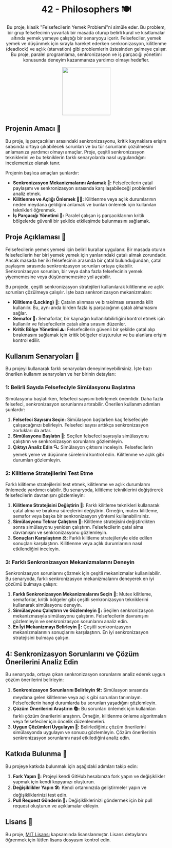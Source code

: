 <!-- Proje Başlığı -->
<h1 align="center">42 - Philosophers 🍽️</h1>

<!-- Proje Açıklaması -->
<p align="center">
  Bu proje, klasik "Felsefecilerin Yemek Problemi"ni simüle eder. Bu problem, bir grup felsefecinin yuvarlak bir masada oturup belirli kural ve kısıtlamalar altında yemek yemeye çalıştığı bir senaryoyu içerir. Felsefeciler, yemek yemek ve düşünmek için sırayla hareket ederken senkronizasyon, kilitlenme (deadlock) ve açlık (starvation) gibi problemlerin üstesinden gelmeye çalışır. Bu proje, paralel programlama, senkronizasyon ve iş parçacığı yönetimi konusunda deneyim kazanmanıza yardımcı olmayı hedefler.
</p>

<!-- Proje Logosu veya Görseli -->
<p align="center">
  <a target="blank"><img src="https://i.hizliresim.com/xtvqc35.png" height="150" width="150" /></a>
</p>

<!-- Projenin Amacı -->
## Projenin Amacı 🎯
<p>
  Bu proje, iş parçacıkları arasındaki senkronizasyonu, kritik kaynaklara erişim sırasında ortaya çıkabilecek sorunları ve bu tür sorunların çözülmesini anlamanıza yardımcı olmayı amaçlar. Proje, çeşitli senkronizasyon tekniklerini ve bu tekniklerin farklı senaryolarda nasıl uygulandığını incelemenize olanak tanır.
</p>

<p>Projenin başlıca amaçları şunlardır:</p>
<ul>
  <li><strong>Senkronizasyon Mekanizmalarını Anlamak 🔄:</strong> Felsefecilerin çatal paylaşımı ve senkronizasyon sırasında karşılaşabileceği problemleri analiz etmek.</li>
  <li><strong>Kilitlenme ve Açlığı Önlemek 🚫🍴:</strong> Kilitlenme veya açlık durumlarının neden meydana geldiğini anlamak ve bunları önlemek için kullanılan teknikleri öğrenmek.</li>
  <li><strong>İş Parçacığı Yönetimi 👥:</strong> Paralel çalışan iş parçacıklarının kritik bölgelerde güvenli bir şekilde etkileşimde bulunmasını sağlamak.</li>
</ul>

<!-- Proje Açıklaması -->
## Proje Açıklaması 📜
<p>
  Felsefecilerin yemek yemesi için belirli kurallar uygulanır. Bir masada oturan felsefecilerin her biri yemek yemek için yanlarındaki çatalı almak zorundadır. Ancak masada her iki felsefecinin arasında bir çatal bulunduğundan, çatal paylaşımı sırasında senkronizasyon sorunları ortaya çıkabilir. Senkronizasyon sorunları, bir veya daha fazla felsefecinin yemek yiyememesine veya düşünememesine yol açabilir.
</p>

<p>Bu projede, çeşitli senkronizasyon stratejileri kullanılarak kilitlenme ve açlık sorunları çözülmeye çalışılır. İşte bazı senkronizasyon mekanizmaları:</p>
<ul>
  <li><strong>Kilitleme (Locking) 🔐:</strong> Çatalın alınması ve bırakılması sırasında kilit kullanılır. Bu, aynı anda birden fazla iş parçacığının çatalı almamasını sağlar.</li>
  <li><strong>Semafor 🚦:</strong> Semaforlar, bir kaynağın kullanılabilirliğini kontrol etmek için kullanılır ve felsefecilerin çatalı alma sırasını düzenler.</li>
  <li><strong>Kritik Bölge Yönetimi ⚠️:</strong> Felsefecilerin güvenli bir şekilde çatal alıp bırakmasını sağlamak için kritik bölgeler oluşturulur ve bu alanlara erişim kontrol edilir.</li>
</ul>

<!-- Kullanım Senaryoları -->
## Kullanım Senaryoları 📝
<p>Bu projeyi kullanarak farklı senaryoları deneyimleyebilirsiniz. İşte bazı önerilen kullanım senaryoları ve her birinin detayları:</p>

### 1: Belirli Sayıda Felsefeciyle Simülasyonu Başlatma
Simülasyonu başlatırken, felsefeci sayısını belirlemek önemlidir. Daha fazla felsefeci, senkronizasyon sorunlarını artırabilir. Önerilen kullanım adımları şunlardır:

1. **Felsefeci Sayısını Seçin:** Simülasyon başlarken kaç felsefeciyle çalışacağınızı belirleyin. Felsefeci sayısı arttıkça senkronizasyon zorlukları da artar.
2. **Simülasyonu Başlatın 🚀:** Seçilen felsefeci sayısıyla simülasyonu çalıştırın ve senkronizasyon sorunlarını gözlemleyin.
3. **Çıktıyı Analiz Edin 🔍:** Simülasyon çıktısını inceleyin. Felsefecilerin yemek yeme ve düşünme sürelerini kontrol edin. Kilitlenme ve açlık gibi durumları gözlemleyin.

### 2: Kilitleme Stratejilerini Test Etme
Farklı kilitleme stratejilerini test etmek, kilitlenme ve açlık durumlarını önlemede yardımcı olabilir. Bu senaryoda, kilitleme tekniklerini değiştirerek felsefecilerin davranışını gözlemleyin:

1. **Kilitleme Stratejisini Değiştirin 🔄:** Farklı kilitleme teknikleri kullanarak çatal alma ve bırakma süreçlerini değiştirin. Örneğin, mutex kilitleme, semafor veya başka bir senkronizasyon yöntemi kullanabilirsiniz.
2. **Simülasyonu Tekrar Çalıştırın 🔄:** Kilitleme stratejisini değiştirdikten sonra simülasyonu yeniden çalıştırın. Felsefecilerin çatal alma davranışını ve senkronizasyonu gözlemleyin.
3. **Sonuçları Karşılaştırın ⚖️:** Farklı kilitleme stratejileriyle elde edilen sonuçları karşılaştırın. Kilitlenme veya açlık durumlarının nasıl etkilendiğini inceleyin.

### 3: Farklı Senkronizasyon Mekanizmalarını Deneyin
Senkronizasyon sorunlarını çözmek için çeşitli mekanizmalar kullanılabilir. Bu senaryoda, farklı senkronizasyon mekanizmalarını deneyerek en iyi çözümü bulmaya çalışın:

1. **Farklı Senkronizasyon Mekanizmalarını Seçin 🧩:** Mutex kilitleme, semaforlar, kritik bölgeler gibi çeşitli senkronizasyon tekniklerini kullanarak simülasyonu deneyin.
2. **Simülasyonu Çalıştırın ve Gözlemleyin 👀:** Seçilen senkronizasyon mekanizmasıyla simülasyonu çalıştırın. Felsefecilerin davranışını gözlemleyin ve senkronizasyon sorunlarını analiz edin.
3. **En İyi Mekanizmayı Belirleyin 🥇:** Çeşitli senkronizasyon mekanizmalarının sonuçlarını karşılaştırın. En iyi senkronizasyon stratejisini bulmaya çalışın.

## 4: Senkronizasyon Sorunlarını ve Çözüm Önerilerini Analiz Edin
Bu senaryoda, ortaya çıkan senkronizasyon sorunlarını analiz ederek uygun çözüm önerilerini belirleyin:

1. **Senkronizasyon Sorunlarını Belirleyin 🛠️:** Simülasyon sırasında meydana gelen kilitlenme veya açlık gibi sorunları tanımlayın. Felsefecilerin hangi durumlarda bu sorunları yaşadığını gözlemleyin.
2. **Çözüm Önerilerini Araştırın 📚:** Bu sorunları önlemek için kullanılan farklı çözüm önerilerini araştırın. Örneğin, kilitlenme önleme algoritmaları veya felsefeciler için öncelik düzenlemeleri.
3. **Uygun Çözümleri Uygulayın 🔧:** Belirlediğiniz çözüm önerilerini simülasyonda uygulayın ve sonucu gözlemleyin. Çözüm önerilerinin senkronizasyon sorunlarını nasıl etkilediğini analiz edin.

<!-- Katkıda Bulunma -->
## Katkıda Bulunma 🤝
<p>Bu projeye katkıda bulunmak için aşağıdaki adımları takip edin:</p>
<ol>
  <li><strong>Fork Yapın 🔄:</strong> Projeyi kendi GitHub hesabınıza fork yapın ve değişiklikler yapmak için kendi kopyanızı oluşturun.</li>
  <li><strong>Değişiklikler Yapın 🛠️:</strong> Kendi ortamınızda geliştirmeler yapın ve değişikliklerinizi test edin.</li>
  <li><strong>Pull Request Gönderin 📩:</strong> Değişikliklerinizi göndermek için bir pull request oluşturun ve açıklamalar ekleyin.</li>
</ol>

<!-- Lisans -->
## Lisans 📜
<p>Bu proje, <a href="LICENSE">MIT Lisansı</a> kapsamında lisanslanmıştır. Lisans detaylarını öğrenmek için lütfen lisans dosyasını kontrol edin.</p>
